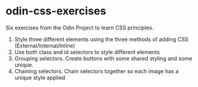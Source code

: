# odin-css-exercises

Six exercises from the Odin Project to learn CSS principles.

1. Style three different elements using the three methods of adding CSS (External/Internal/Inline)
2. Use both class and id selectors to style different elements
3. Grouping selectors. Create buttons with some shared styling and some unique.
4. Chaining selectors. Chain selectors together so each image has a unique style applied
